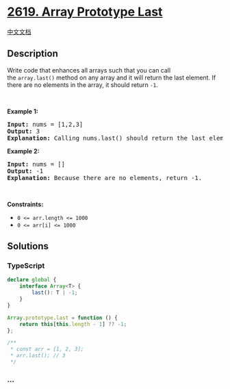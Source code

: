 # [2619. Array Prototype Last](https://leetcode.com/problems/array-prototype-last)

[中文文档](/solution/2600-2699/2619.Array%20Prototype%20Last/README.md)

## Description

Write code that enhances all arrays such that you can call the&nbsp;<code>array.last()</code>&nbsp;method on any array and it will return the last element. If there are no elements in the array, it should return&nbsp;<code>-1</code>.

<p>&nbsp;</p>
<p><strong class="example">Example 1:</strong></p>

<pre>
<strong>Input:</strong> nums = [1,2,3]
<strong>Output:</strong> 3
<strong>Explanation:</strong> Calling nums.last() should return the last element: 3.
</pre>

<p><strong class="example">Example 2:</strong></p>

<pre>
<strong>Input:</strong> nums = []
<strong>Output:</strong> -1
<strong>Explanation:</strong> Because there are no elements, return -1.
</pre>

<p>&nbsp;</p>
<p><strong>Constraints:</strong></p>

<ul>
	<li><code>0 &lt;= arr.length &lt;= 1000</code></li>
	<li><code>0 &lt;= arr[i] &lt;= 1000</code></li>
</ul>

## Solutions

<!-- tabs:start -->

### **TypeScript**

```ts
declare global {
    interface Array<T> {
        last(): T | -1;
    }
}

Array.prototype.last = function () {
    return this[this.length - 1] ?? -1;
};

/**
 * const arr = [1, 2, 3];
 * arr.last(); // 3
 */
```

### **...**

```

```

<!-- tabs:end -->
